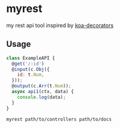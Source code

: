 # myrest
my rest api tool inspired by [koa-decorators](https://github.com/DavidCai1993/koa-decorators)

## Usage

```javascript
class ExampleAPI {
  @get('/:id')
  @input(c.Obj({
    id: t.Num,
  }));
  @output(c.Arr(t.Num));
  async api1(ctx, data) {
    console.log(data);
  }
}
```

```sh
myrest path/to/controllers path/to/docs
```
